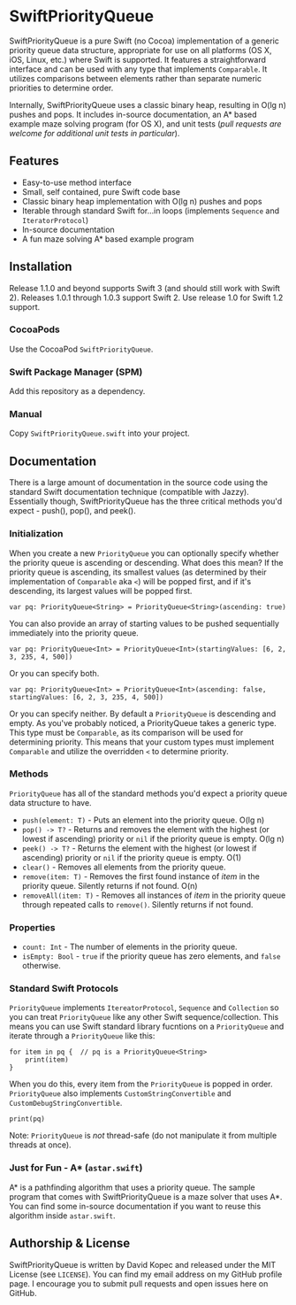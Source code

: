 # SwiftPriorityQueue

SwiftPriorityQueue is a pure Swift (no Cocoa) implementation of a generic priority queue data structure, appropriate for use on all platforms (OS X, iOS, Linux, etc.) where Swift is supported. It features a straightforward interface and can be used with any type that implements `Comparable`. It utilizes comparisons between elements rather than separate numeric priorities to determine order.

Internally, SwiftPriorityQueue uses a classic binary heap, resulting in O(lg n) pushes and pops. It includes in-source documentation, an A* based example maze solving program (for OS X), and unit tests (*pull requests are welcome for additional unit tests in particular*).

## Features
* Easy-to-use method interface
* Small, self contained, pure Swift code base
* Classic binary heap implementation with O(lg n) pushes and pops
* Iterable through standard Swift for...in loops (implements `Sequence` and `IteratorProtocol`)
* In-source documentation
* A fun maze solving A* based example program

## Installation

Release 1.1.0 and beyond supports Swift 3 (and should still work with Swift 2). Releases 1.0.1 through 1.0.3 support Swift 2. Use release 1.0 for Swift 1.2 support.

### CocoaPods

Use the CocoaPod `SwiftPriorityQueue`.

### Swift Package Manager (SPM)

Add this repository as a dependency.

### Manual

Copy `SwiftPriorityQueue.swift` into your project.

## Documentation
There is a large amount of documentation in the source code using the standard Swift documentation technique (compatible with Jazzy).  Essentially though, SwiftPriorityQueue has the three critical methods you'd expect - push(), pop(), and peek().

### Initialization
When you create a new `PriorityQueue` you can optionally specify whether the priority queue is ascending or descending. What does this mean? If the priority queue is ascending, its smallest values (as determined by their implementation of `Comparable` aka `<`) will be popped first, and if it's descending, its largest values will be popped first.
```
var pq: PriorityQueue<String> = PriorityQueue<String>(ascending: true)
```
You can also provide an array of starting values to be pushed sequentially immediately into the priority queue.
```
var pq: PriorityQueue<Int> = PriorityQueue<Int>(startingValues: [6, 2, 3, 235, 4, 500])
```
Or you can specify both.
```
var pq: PriorityQueue<Int> = PriorityQueue<Int>(ascending: false, startingValues: [6, 2, 3, 235, 4, 500])
```
Or you can specify neither. By default a `PriorityQueue` is descending and empty. As you've probably noticed, a PriorityQueue takes a generic type. This type must be `Comparable`, as its comparison will be used for determining priority.  This means that your custom types must implement `Comparable` and utilize the overridden `<` to determine priority.

### Methods
`PriorityQueue` has all of the standard methods you'd expect a priority queue data structure to have.
* `push(element: T)` - Puts an element into the priority queue. O(lg n)
* `pop() -> T?` - Returns and removes the element with the highest (or lowest if ascending) priority or `nil` if the priority queue is empty. O(lg n)
* `peek() -> T?` - Returns the element with the highest (or lowest if ascending) priority or `nil` if the priority queue is empty. O(1)
* `clear()` - Removes all elements from the priority queue.
* `remove(item: T)` - Removes the first found instance of *item* in the priority queue. Silently returns if not found. O(n)
* `removeAll(item: T)` - Removes all instances of *item* in the priority queue through repeated calls to `remove()`. Silently returns if not found.

### Properties
* `count: Int` - The number of elements in the priority queue.
* `isEmpty: Bool` - `true` if the priority queue has zero elements, and `false` otherwise.

### Standard Swift Protocols
`PriorityQueue` implements `ItereatorProtocol`, `Sequence` and `Collection` so you can treat `PriorityQueue` like any other Swift sequence/collection. This means you can use Swift standard library fucntions on a `PriorityQueue` and iterate through a `PriorityQueue` like this:
```
for item in pq {  // pq is a PriorityQueue<String>
    print(item)
}
```
When you do this, every item from the `PriorityQueue` is popped in order. `PriorityQueue` also implements `CustomStringConvertible` and `CustomDebugStringConvertible`.
```
print(pq)
```
Note: `PriorityQueue` is *not* thread-safe (do not manipulate it from multiple threads at once).

### Just for Fun - A* (`astar.swift`)
A* is a pathfinding algorithm that uses a priority queue. The sample program that comes with SwiftPriorityQueue is a maze solver that uses A*. You can find some in-source documentation if you want to reuse this algorithm inside `astar.swift`.

## Authorship & License
SwiftPriorityQueue is written by David Kopec and released under the MIT License (see `LICENSE`). You can find my email address on my GitHub profile page. I encourage you to submit pull requests and open issues here on GitHub.
